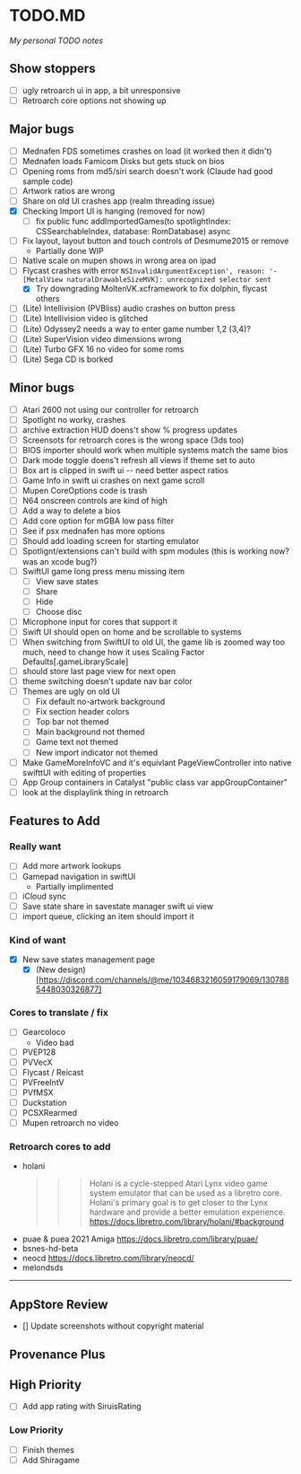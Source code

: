 # TODO.MD
_My personal TODO notes_

## Show stoppers

- [ ] ugly retroarch ui in app, a bit unresponsive
- [ ] Retroarch core options not showing up

## Major bugs

- [ ] Mednafen FDS sometimes crashes on load (it worked then it didn't)
- [ ] Mednafen loads Famicom Disks but gets stuck on bios
- [ ] Opening roms from md5/siri search doesn't work (Claude had good sample code)
- [ ] Artwork ratios are wrong
- [ ] Share on old UI crashes app (realm threading issue)
- [X] Checking Import UI is hanging (removed for now)
    - [ ] fix public func addImportedGames(to spotlightIndex: CSSearchableIndex, database: RomDatabase) async
- [ ] Fix layout, layout button and touch controls of Desmume2015 or remove
    - Partially done WIP
- [ ] Native scale on mupen shows in wrong area on ipad
- [ ] Flycast crashes with error `NSInvalidArgumentException', reason: '-[MetalView naturalDrawableSizeMVK]: unrecognized selector sent`
    - [X] Try downgrading MoltenVK.xcframework to fix dolphin, flycast others
- [ ] (Lite) Intellivision (PVBliss) audio crashes on button press
- [ ] (Lite) Intellivision video is glitched
- [ ] (Lite) Odyssey2 needs a way to enter game number 1,2 (3,4)?
- [ ] (Lite) SuperVision video dimensions wrong
- [ ] (Lite) Turbo GFX 16 no video for some roms
- [ ] (Lite) Sega CD is borked

## Minor bugs

- [ ] Atari 2600 not using our controller for retroarch
- [ ] Spotlight no worky, crashes
- [ ] archive extraction HUD doens't show % progress updates
- [ ] Screensots for retroarch cores is the wrong space (3ds too)
- [ ] BIOS importer should work when multiple systems match the same bios
- [ ] Dark mode toggle doens't refresh all views if theme set to auto
- [ ] Box art is clipped in swift ui -- need better aspect ratios
- [ ] Game Info in swift ui crashes on next game scroll
- [ ] Mupen CoreOptions code is trash 
- [ ] N64 onscreen controls are kind of high
- [ ] Add a way to delete a bios
- [ ] Add core option for mGBA low pass filter
- [ ] See if psx mednafen has more options
- [ ] Should add loading screen for starting emulator
- [ ] Spotlignt/extensions can't build with spm modules (this is working now? was an xcode bug?)
- [ ] SwiftUI game long press menu missing item
    - [ ] View save states
    - [ ] Share
    - [ ] Hide
    - [ ] Choose disc
- [ ] Microphone input for cores that support it
- [ ] Swift UI should open on home and be scrollable to systems
- [ ] When switching from SwiftUI to old UI, the game lib is zoomed way too much, need to change how it uses Scaling Factor Defaults[.gameLibraryScale]
- [ ] should store last page view for next open
- [ ] theme switching doesn't update nav bar color
- [ ] Themes are ugly on old UI
    - [ ] Fix default no-artwork background
    - [ ] Fix section header colors
    - [ ] Top bar not themed
    - [ ] Main background not themed
    - [ ] Game text not themed
    - [ ] New import indicator not themed
- [ ] Make GameMoreInfoVC and it's equivlant PageViewController into native swifttUI with editing of properties
- [ ] App Group containers in Catalyst "public class var appGroupContainer"
- [ ] look at the displaylink thing in retroarch

## Features to Add

###  Really want

- [ ] Add more artwork lookups
- [ ] Gamepad navigation in swiftUI
    - Partially implimented
- [ ] iCloud sync
- [ ] Save state share in savestate manager swift ui view
- [ ] import queue, clicking an item should import it

### Kind of want

- [X] New save states management page
    - [X] (New design)[https://discord.com/channels/@me/1034683216059179069/1307885448030326877]

### Cores to translate / fix

- [ ] Gearcoloco
    - Video bad
- [ ] PVEP128
- [ ] PVVecX
- [ ] Flycast / Reicast
- [ ] PVFreeIntV
- [ ] PVfMSX
- [ ] Duckstation
- [ ] PCSXRearmed
- [ ] Mupen retroarch no video

### Retroarch cores to add

- holani
    >>> Holani is a cycle-stepped Atari Lynx video game system emulator that can be used as a libretro core. Holani's primary goal is to get closer to the Lynx hardware and provide a better emulation experience.
    https://docs.libretro.com/library/holani/#background
- puae & puea 2021
    Amiga
    https://docs.libretro.com/library/puae/
- bsnes-hd-beta
- neocd
    https://docs.libretro.com/library/neocd/
- melondsds

--------------------------------------

## AppStore Review

- [\] Update screenshots without copyright material

## Provenance Plus

## High Priority

- [ ] Add app rating with SiruisRating

### Low Priority
- [ ] Finish themes
- [ ] Add Shiragame
